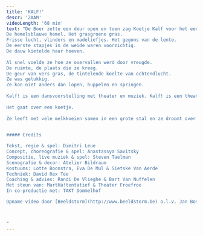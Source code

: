 ```yaml
---
title: 'KALF!'
descr: 'ZAAM'
videoLength: '68 min'
text: "De Boer zette een deur open en toen zag Koetje Kalf voor het eerst kleuren.  
De hemelsblauwe hemel. Het grasgroene gras.  
Frisse lucht, vlinders en madeliefjes. Het gegons van de lente.  
De eerste stapjes in de weide waren voorzichtig.  
De dauw kietelde haar hoeven.  
  
Al snel voelde ze hoe ze overvallen werd door vreugde.  
De ruimte, de plaats die ze kreeg.  
De geur van vers gras, de tintelende koelte van ochtendlucht.  
Ze was gelukkig.  
Ze kon niet anders dan lopen, huppelen en springen.  
  
Kalf! is een dansvoorstelling met theater en muziek. Kalf! is een theatervoorstelling met dans en muziek. Kalf! is een muziekvoorstelling met dans en theater.  
  
Het gaat over een koetje.  
  
Ze leeft met vele melkkoeien samen in een grote stal en ze droomt over India, waar de koeien heilig zijn. Daar worden koeien oud en alle kalfjes zijn er van goud!  
  

##### Credits

Tekst, regie & spel: Dimitri Leue  
Concept, choreografie & spel: Anastassya Savitsky  
Compositie, live muziek & spel: Steven Taelman  
Scenografie & decor: Atelier Bildraum  
Kostuums: Lotte Boonstra, Eva De Mul & Sietske Van Aerde  
Techniek: David Rex Tee  
Coaching & advies: Randi De Vlieghe & Bart Van Nuffelen  
Met steun van: MartHa!tentatief & Theater Froefroe  
In co-productie met: TAKT Dommelhof

Opname video door [Beeldstorm](http://www.beeldstorm.be) o.l.v. Jan Bosteels  

  

‍"
---
```

